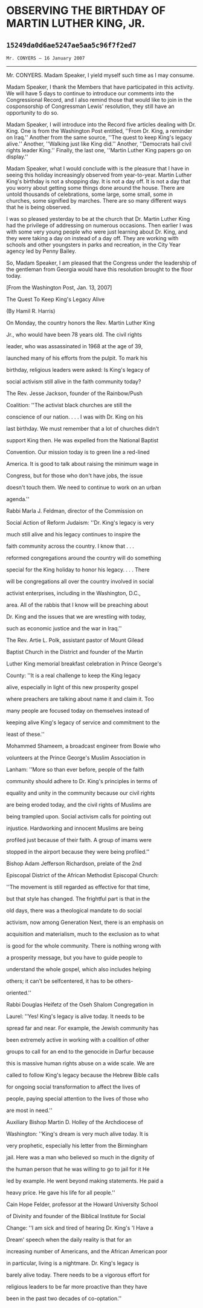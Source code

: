 # OBSERVING THE BIRTHDAY OF MARTIN LUTHER KING, JR.
## `15249da0d6ae5247ae5aa5c96f7f2ed7`
`Mr. CONYERS — 16 January 2007`

---


Mr. CONYERS. Madam Speaker, I yield myself such time as I may 
consume.

Madam Speaker, I thank the Members that have participated in this 
activity. We will have 5 days to continue to introduce our comments 
into the Congressional Record, and I also remind those that would like 
to join in the cosponsorship of Congressman Lewis' resolution, they 
still have an opportunity to do so.

Madam Speaker, I will introduce into the Record five articles dealing 
with Dr. King. One is from the Washington Post entitled, ''From Dr. 
King, a reminder on Iraq.'' Another from the same source, ''The quest 
to keep King's legacy alive.'' Another, ''Walking just like King did.'' 
Another, ''Democrats hail civil rights leader King.'' Finally, the last 
one, ''Martin Luther King papers go on display.''

Madam Speaker, what I would conclude with is the pleasure that I have 
in seeing this holiday increasingly observed from year-to-year. Martin 
Luther King's birthday is not a shopping day. It is not a day off. It 
is not a day that you worry about getting some things done around the 
house. There are untold thousands of celebrations, some large, some 
small, some in churches, some signified by marches. There are so many 
different ways that he is being observed.

I was so pleased yesterday to be at the church that Dr. Martin Luther 
King had the privilege of addressing on numerous occasions. Then 
earlier I was with some very young people who were just learning about 
Dr. King, and they were taking a day on instead of a day off. They are 
working with schools and other youngsters in parks and recreation, in 
the City Year agency led by Penny Bailey.

So, Madam Speaker, I am pleased that the Congress under the 
leadership of the gentleman from Georgia would have this resolution 
brought to the floor today.








 [From the Washington Post, Jan. 13, 2007]









 The Quest To Keep King's Legacy Alive














(By Hamil R. Harris)




 On Monday, the country honors the Rev. Martin Luther King 


 Jr., who would have been 78 years old. The civil rights 


 leader, who was assassinated in 1968 at the age of 39, 


 launched many of his efforts from the pulpit. To mark his 


 birthday, religious leaders were asked: Is King's legacy of 


 social activism still alive in the faith community today?



 The Rev. Jesse Jackson, founder of the Rainbow/Push 


 Coalition: ''The activist black churches are still the 


 conscience of our nation. . . . I was with Dr. King on his 


 last birthday. We must remember that a lot of churches didn't 


 support King then. He was expelled from the National Baptist 


 Convention. Our mission today is to green line a red-lined 


 America. It is good to talk about raising the minimum wage in 


 Congress, but for those who don't have jobs, the issue 


 doesn't touch them. We need to continue to work on an urban 


 agenda.''



 Rabbi Marla J. Feldman, director of the Commission on 


 Social Action of Reform Judaism: ''Dr. King's legacy is very 


 much still alive and his legacy continues to inspire the 


 faith community across the country. I know that . . . 


 reformed congregations around the country will do something 


 special for the King holiday to honor his legacy. . . . There 


 will be congregations all over the country involved in social 


 activist enterprises, including in the Washington, D.C., 


 area. All of the rabbis that I know will be preaching about 


 Dr. King and the issues that we are wrestling with today, 


 such as economic justice and the war in Iraq.''



 The Rev. Artie L. Polk, assistant pastor of Mount Gilead 


 Baptist Church in the District and founder of the Martin 


 Luther King memorial breakfast celebration in Prince George's 


 County: ''It is a real challenge to keep the King legacy 


 alive, especially in light of this new prosperity gospel 


 where preachers are talking about name it and claim it. Too 


 many people are focused today on themselves instead of 


 keeping alive King's legacy of service and commitment to the 


 least of these.''



 Mohammed Shameem, a broadcast engineer from Bowie who 


 volunteers at the Prince George's Muslim Association in 


 Lanham: ''More so than ever before, people of the faith 


 community should adhere to Dr. King's principles in terms of 


 equality and unity in the community because our civil rights 


 are being eroded today, and the civil rights of Muslims are 


 being trampled upon. Social activism calls for pointing out 


 injustice. Hardworking and innocent Muslims are being 


 profiled just because of their faith. A group of imams were 


 stopped in the airport because they were being profiled.''



 Bishop Adam Jefferson Richardson, prelate of the 2nd 


 Episcopal District of the African Methodist Episcopal Church: 


 ''The movement is still regarded as effective for that time, 


 but that style has changed. The frightful part is that in the 


 old days, there was a theological mandate to do social 


 activism, now among Generation Next, there is an emphasis on 


 acquisition and materialism, much to the exclusion as to what 


 is good for the whole community. There is nothing wrong with 


 a prosperity message, but you have to guide people to 


 understand the whole gospel, which also includes helping 


 others; it can't be selfcentered, it has to be others-


 oriented.''



 Rabbi Douglas Heifetz of the Oseh Shalom Congregation in 


 Laurel: ''Yes! King's legacy is alive today. It needs to be 


 spread far and near. For example, the Jewish community has 


 been extremely active in working with a coalition of other 


 groups to call for an end to the genocide in Darfur because 


 this is massive human rights abuse on a wide scale. We are 


 called to follow King's legacy because the Hebrew Bible calls 


 for ongoing social transformation to affect the lives of 


 people, paying special attention to the lives of those who 


 are most in need.''



 Auxiliary Bishop Martin D. Holley of the Archdiocese of 


 Washington: ''King's dream is very much alive today. It is 


 very prophetic, especially his letter from the Birmingham 


 jail. Here was a man who believed so much in the dignity of 


 the human person that he was willing to go to jail for it He 


 led by example. He went beyond making statements. He paid a 


 heavy price. He gave his life for all people.''



 Cain Hope Felder, professor at the Howard University School 


 of Divinity and founder of the Biblical Institute for Social 


 Change: ''I am sick and tired of hearing Dr. King's 'I Have a 


 Dream' speech when the daily reality is that for an 


 increasing number of Americans, and the African American poor 


 in particular, living is a nightmare. Dr. King's legacy is 


 barely alive today. There needs to be a vigorous effort for 


 religious leaders to be far more proactive than they have 


 been in the past two decades of co-optation.''